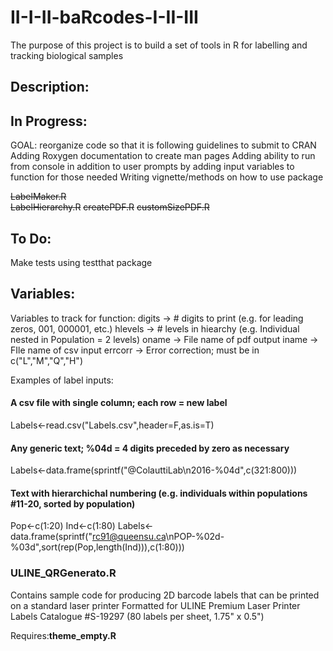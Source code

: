 # II-I-II-baRcodes-I-II-III
The purpose of this project is to build a set of tools in R for labelling and tracking biological samples

## Description:


## In Progress: 
GOAL: reorganize code so that it is following guidelines to submit to CRAN
Adding Roxygen documentation to create man pages
Adding ability to run from console in addition to user prompts by adding input variables to function for those needed
Writing vignette/methods on how to use package


~~LabelMaker.R~~  
~~LabelHierarchy.R~~
~~createPDF.R~~
~~customSizePDF.R~~


## To Do:
Make tests using testthat package




## Variables:
Variables to track for function:
digits -> # digits to print (e.g. for leading zeros, 001, 000001, etc.)
hlevels ->  # levels in hiearchy (e.g. Individual nested in Population = 2 levels)
oname -> File name of pdf output
iname -> FIle name of csv input
errcorr -> Error correction; must be in c("L","M","Q","H")

Examples of label inputs:
#### A csv file with single column; each row = new label
Labels<-read.csv("Labels.csv",header=F,as.is=T) 

#### Any generic text; %04d = 4 digits preceded by zero as necessary
Labels<-data.frame(sprintf("@ColauttiLab\n2016-%04d",c(321:800)))

#### Text with hierarchichal numbering (e.g. individuals within populations #11-20, sorted by population)
Pop<-c(1:20)
Ind<-c(1:80)
Labels<-data.frame(sprintf("rc91@queensu.ca\nPOP-%02d-%03d",sort(rep(Pop,length(Ind))),c(1:80)))



### ULINE_QRGenerato.R
Contains sample code for producing 2D barcode labels that can be printed on a standard laser printer
Formatted for ULINE Premium Laser Printer Labels
Catalogue #S-19297 (80 labels per sheet, 1.75" x 0.5")

Requires:**theme_empty.R**
